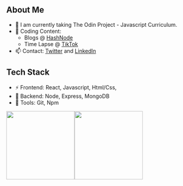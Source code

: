<h2>About Me</h2>

- 🔭 I am currently taking The Odin Project - Javascript Curriculum.
- 🌱 Coding Content: 
  - Blogs @ [HashNode](https://norfkorean.hashnode.dev/) 
  - Time Lapse @ [TikTok](https://www.tiktok.com/@norfkorean)
- 📫 Contact: [Twitter](https://twitter.com/norfkorean) and [LinkedIn](https://www.linkedin.com/in/ji-young-park-457a96a1/)

<h2>Tech Stack</h2>

- ⚡ Frontend: React, Javascript, Html/Css, 
- 👯  Backend: Node, Express, MongoDB
- 💬  Tools: Git, Npm
<a href="https://github.com/AVS1508">
  <img height="180em" src="https://github-readme-stats.vercel.app/api?username=norfkorean&theme=buefy&show_icons=true" /><img height="180em" src="https://github-readme-stats.vercel.app/api/top-langs/?username=norfkorean&theme=buefy&layout=compact" />
</a>




<!-- - 👯 I'm looking to collaborate on any project to improve my experience. -->
<!-- - 🤔 I'm looking for help with any javascript problems. -->
<!-- [![Twitter : norfkorean](https://img.shields.io/twitter/follow/norfkorean?style=social)](https://twitter.com/norfkorean)
 -->
<!--  💬 -->
<!--  ⚡ -->
<!-- [Instagram](https://instagram.com/bboyji_) -->
